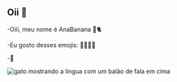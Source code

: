## Oii 🤪

-Oiii, meu nome é AnaBanana 🥺🐈

-Eu gosto desses emojis: 🥸🤓🤪🥺

-🤸

![gato mostrando a língua com um balão de fala em cima](https://media.tenor.com/7y_jWANpVz0AAAAj/cat-cats.gif)
